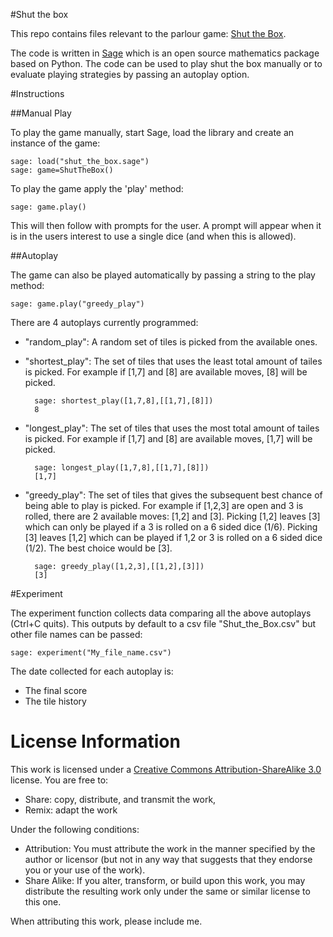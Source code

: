 #Shut the box

This repo contains files relevant to the parlour game: [Shut the Box](http://en.wikipedia.org/wiki/Shut_the_Box).

The code is written in [Sage](http://sagemath.org/) which is an open source mathematics package based on Python. The code can be used to play shut the box manually or to evaluate playing strategies by passing an autoplay option.

#Instructions

##Manual Play

To play the game manually, start Sage, load the library and create an instance of the game:

    sage: load("shut_the_box.sage")
    sage: game=ShutTheBox()

To play the game apply the 'play' method:

    sage: game.play()

This will then follow with prompts for the user. A prompt will appear when it is in the users interest to use a single dice (and when this is allowed).

##Autoplay

The game can also be played automatically by passing a string to the play method:

    sage: game.play("greedy_play")

There are 4 autoplays currently programmed:

- "random_play": A random set of tiles is picked from the available ones.
- "shortest_play": The set of tiles that uses the least total amount of tailes is picked. For example if [1,7] and [8] are available moves, [8] will be picked.

        sage: shortest_play([1,7,8],[[1,7],[8]])
        8

- "longest_play": The set of tiles that uses the most total amount of tailes is picked. For example if [1,7] and [8] are available moves, [1,7] will be picked.

        sage: longest_play([1,7,8],[[1,7],[8]])
        [1,7]

- "greedy_play": The set of tiles that gives the subsequent best chance of being able to play is picked. For example if [1,2,3] are open and 3 is rolled, there are 2 available moves: [1,2] and [3]. Picking [1,2] leaves [3] which can only be played if a 3 is rolled on a 6 sided dice (1/6). Picking [3] leaves [1,2] which can be played if 1,2 or 3 is rolled on a 6 sided dice (1/2). The best choice would be [3].

        sage: greedy_play([1,2,3],[[1,2],[3]])
        [3]

#Experiment

The experiment function collects data comparing all the above autoplays (Ctrl+C quits). This outputs by default to a csv file "Shut_the_Box.csv" but other file names can be passed:

    sage: experiment("My_file_name.csv")

The date collected for each autoplay is:

- The final score
- The tile history

# License Information #

This work is licensed under a [Creative Commons Attribution-ShareAlike 3.0](http://creativecommons.org/licenses/by-sa/3.0/us/) license.  You are free to:

* Share: copy, distribute, and transmit the work,
* Remix: adapt the work

Under the following conditions:

* Attribution: You must attribute the work in the manner specified by the author or licensor (but not in any way that suggests that they endorse you or your use of the work).
* Share Alike: If you alter, transform, or build upon this work, you may distribute the resulting work only under the same or similar license to this one.

When attributing this work, please include me.
